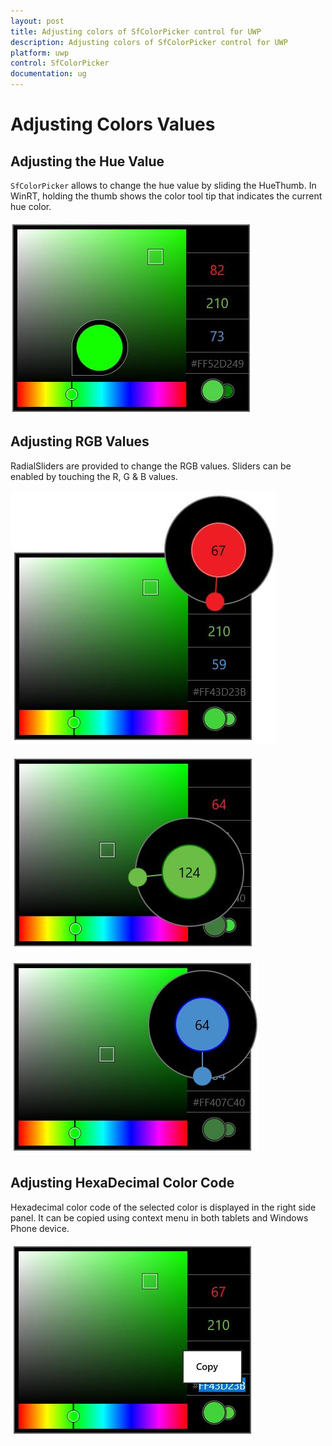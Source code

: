```yaml
---
layout: post
title: Adjusting colors of SfColorPicker control for UWP
description: Adjusting colors of SfColorPicker control for UWP
platform: uwp
control: SfColorPicker
documentation: ug
---
```


# Adjusting Colors Values

## Adjusting the Hue Value

`SfColorPicker` allows to change the hue value by sliding the HueThumb. In WinRT, holding the thumb shows the color tool tip that indicates the current hue color.

![](Adjusting-Color-images/Adjusting-Color-img1.jpeg)

## Adjusting RGB Values

RadialSliders are provided to change the RGB values. Sliders can be enabled by touching the R, G & B values.

![](Adjusting-Color-images/Adjusting-Color-img2.jpeg)


![](Adjusting-Color-images/Adjusting-Color-img3.jpeg)


![](Adjusting-Color-images/Adjusting-Color-img4.jpeg)


## Adjusting HexaDecimal Color Code

Hexadecimal color code of the selected color is displayed in the right side panel. It can be copied using context menu in both tablets and Windows Phone device.

![](Adjusting-Color-images/Adjusting-Color-img5.jpeg)


